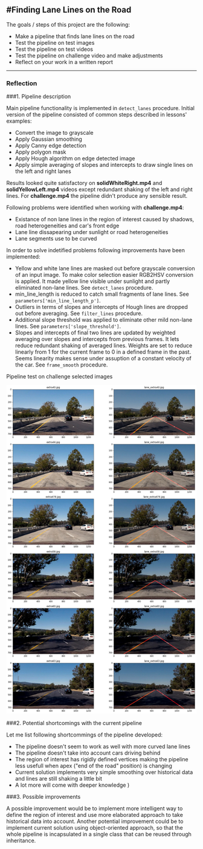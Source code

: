 #**Finding Lane Lines on the Road** 
---
The goals / steps of this project are the following:
* Make a pipeline that finds lane lines on the road
* Test the pipeline on test images
* Test the pipeline on test videos
* Test the pipeline on challenge video and make adjustments
* Reflect on your work in a written report


[//]: # (Image References)

[image1]: ./examples/grayscale.jpg "Grayscale"

---

### Reflection

###1. Pipeline description

Main pipeline functionality is implemented in ```detect_lanes``` procedure.
Initial version of the pipeline consisted of common steps described in lessons' examples:

* Convert the image to grayscale
* Apply Gaussian smoothing
* Apply Canny edge detection
* Apply polygon mask
* Apply Hough algorithm on edge detected image
* Apply simple averaging of slopes and intercepts to draw single lines on the left and right lanes

Results looked quite satisfactory on **solidWhiteRight.mp4** and **solidYellowLeft.mp4** videos except redundant
shaking of the left and right lines. For **challenge.mp4** the pipeline didn't produce any sensible result.

Following problems were identified when working with **challenge.mp4**:

* Existance of non lane lines in the region of interest caused by shadows, road heterogeneities and car's front edge 
* Lane line dissapearing under sunlight or road heterogeneities
* Lane segments use to be curved  

In order to solve indetified problems following improvements have been implemented:

* Yellow and white lane lines are masked out before grayscale conversion of an input image. To make color selection easier RGB2HSV conversion is applied. It made yellow line visible under sunlight and partly eliminated non-lane lines. See ```detect_lanes``` procedure. 
* min_line_length is reduced to catch small fragments of lane lines. See ```parameters['min_line_length_p']```.
* Outliers in terms of slopes and intercepts of Hough lines are dropped out before averaging. See ```filter_lines``` procedure.
* Additional slope threshold was applied to eliminate other mild non-lane lines. See ```parameters['slope_threshold']```. 
* Slopes and intercepts of final two lines are updated by weighted averaging over slopes and intercepts from previous frames. It lets reduce redundant shaking of averaged lines. Weights are set to reduce linearly from 1 for the current frame to 0 in a defined frame in the past. Seems linearity makes sense under assuption of a constant velocity of the car. See ```frame_smooth``` procedure. 

Pipeline test on challenge selected images

![Image 1](callenge_test_image.png "Pipeline test on challenge selected images")

###2. Potential shortcomings with the current pipeline

Let me list following shortcommings of the pipeline developed:

* The pipeline doesn't seem to work as well with more curved lane lines
* The pipeline doesn't take into account cars driving behind
* The region of interest has rigidly defined vertices making the pipeline less usefull when apex ("end of the road" position) is changing 
* Current solution implements very simple smoothing over historical data and lines are still shaking a little bit
* A lot more will come with deeper knowledge )

###3. Possible improvements

A possible improvement would be to implement more intelligent way to define the region of interest and use more elaborated approach to take historical data into account. Another potential improvement could be to implement current solution using object-oriented approach, so that the whole pipeline is incapsulated in a single class that can be reused through inheritance.

